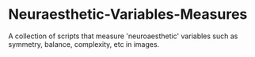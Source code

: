 # Neuraesthetic-Variables-Measures
A collection of scripts that measure 'neuroaesthetic' variables such as symmetry, balance, complexity, etc in images.
